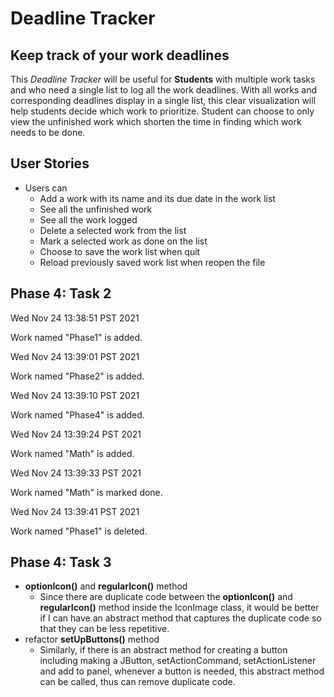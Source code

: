 # Deadline Tracker

## Keep track of your work deadlines

This *Deadline Tracker* will be useful for **Students** 
with multiple work tasks and who need a single list to log all the work deadlines.
With all works and corresponding deadlines display in a single list,
this clear visualization will help students decide which work to prioritize. Student
 can choose to only view the unfinished work which shorten the time in finding which work
needs to be done.

## User Stories
- Users can
  - Add a work with its name and its due date in the work list
  - See all the unfinished work
  - See all the work logged
  - Delete a selected work from the list
  - Mark a selected work as done on the list
  - Choose to save the work list when quit
  - Reload previously saved work list when reopen the file

## Phase 4: Task 2
Wed Nov 24 13:38:51 PST 2021

Work named "Phase1" is added.

Wed Nov 24 13:39:01 PST 2021

Work named "Phase2" is added.

Wed Nov 24 13:39:10 PST 2021

Work named "Phase4" is added.

Wed Nov 24 13:39:24 PST 2021

Work named "Math" is added.

Wed Nov 24 13:39:33 PST 2021

Work named "Math" is marked done.

Wed Nov 24 13:39:41 PST 2021

Work named "Phase1" is deleted.

## Phase 4: Task 3
- **optionIcon()** and **regularIcon()** method
  - Since there are duplicate code between the **optionIcon()**
and **regularIcon()** method inside the IconImage class, it would be better
if I can have an abstract method that captures the duplicate code so
that they can be less repetitive.
- refactor **setUpButtons()** method
  - Similarly, if there is an abstract method for creating a button including 
  making a JButton, setActionCommand, setActionListener and add to panel, 
  whenever a button is needed, this abstract method can be called, thus can remove 
  duplicate code.